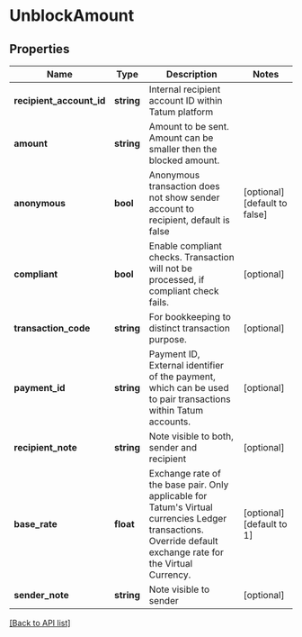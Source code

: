 # UnblockAmount

## Properties

Name | Type | Description | Notes
------------ | ------------- | ------------- | -------------
**recipient_account_id** | **string** | Internal recipient account ID within Tatum platform |
**amount** | **string** | Amount to be sent. Amount can be smaller then the blocked amount. |
**anonymous** | **bool** | Anonymous transaction does not show sender account to recipient, default is false | [optional] [default to false]
**compliant** | **bool** | Enable compliant checks. Transaction will not be processed, if compliant check fails. | [optional]
**transaction_code** | **string** | For bookkeeping to distinct transaction purpose. | [optional]
**payment_id** | **string** | Payment ID, External identifier of the payment, which can be used to pair transactions within Tatum accounts. | [optional]
**recipient_note** | **string** | Note visible to both, sender and recipient | [optional]
**base_rate** | **float** | Exchange rate of the base pair. Only applicable for Tatum&#39;s Virtual currencies Ledger transactions. Override default exchange rate for the Virtual Currency. | [optional] [default to 1]
**sender_note** | **string** | Note visible to sender | [optional]

[[Back to API list]](../../README.md#api-endpoints)
